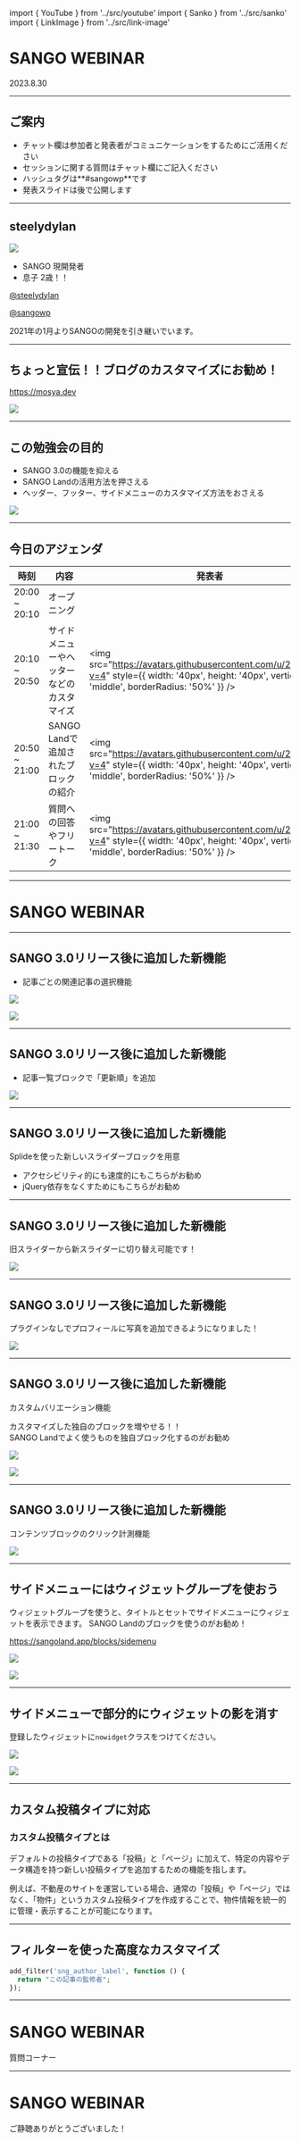 <!-- classes: title -->

import { YouTube } from '../src/youtube'
import { Sanko } from '../src/sanko'
import { LinkImage } from '../src/link-image'

<!-- ![](https://www.conoha.jp/wing/wptheme/sango/images/preview_image01.png) -->


# SANGO WEBINAR

2023.8.30

---

## ご案内

- チャット欄は参加者と発表者がコミュニケーションをするためにご活用ください
- セッションに関する質問はチャット欄にご記入ください
- ハッシュタグは**#sangowp**です
- 発表スライドは後で公開します


---


## steelydylan



<!-- block-start: grid -->

<!-- block-start: column -->

![](https://avatars.githubusercontent.com/u/2508691?v=4)

- SANGO 現開発者
- 息子 2歳！！


<div style={{ display: 'flex' }}>
<a href="https://twitter.com/steelydylan" className="twitter-btn" style={{ marginRight: '20px' }}>@steelydylan</a>

<a href="https://twitter.com/sangowp" className="twitter-btn">@sangowp</a>
</div>

<!-- block-end: column -->

<!-- block-start: column -->

2021年の1月よりSANGOの開発を引き継いでいます。

<Sanko 
  url="https://saruwakakun.com/sango/sango-team"
  title="SANGOの運営チームについて"
  subtitle="SANGOカスタマイズガイド"
/>

<!-- block-end: column -->

<!-- block-end: grid -->

---

## ちょっと宣伝！！ブログのカスタマイズにお勧め！

https://mosya.dev

![](/assets/mosya.png)


---


## この勉強会の目的

<!-- block-start: grid -->

<!-- block-start: column -->

- SANGO 3.0の機能を抑える
- SANGO Landの活用方法を押さえる
- ヘッダー、フッター、サイドメニューのカスタマイズ方法をおさえる


<!-- block-end -->

<!-- block-start: column -->

![](https://www.conoha.jp/wing/wptheme/sango/images/preview_image02.png)

<!-- block-end -->

<!-- block-end -->

---

## 今日のアジェンダ

| 時刻          | 内容                                                       | 発表者       | 
| ------------- | ---------------------------------------------------------- | ------------ | 
| 20:00 ~ 20:10              | オープニング                                               |              | 
| 20:10 ~ 20:50 | サイドメニューやヘッターなどのカスタマイズ	                             | <img src="https://avatars.githubusercontent.com/u/2508691?v=4" style={{ width: '40px', height: '40px', verticalAlign: 'middle', borderRadius: '50%' }} /> | 
| 20:50 ~ 21:00 | SANGO Landで追加されたブロックの紹介                              | <img src="https://avatars.githubusercontent.com/u/2508691?v=4" style={{ width: '40px', height: '40px', verticalAlign: 'middle', borderRadius: '50%' }} /> | 
| 21:00 ~ 21:30 | 質問への回答やフリートーク                              | <img src="https://avatars.githubusercontent.com/u/2508691?v=4" style={{ width: '40px', height: '40px', verticalAlign: 'middle', borderRadius: '50%' }} /> | 


---

<!-- classes: title -->
<!-- background: '/assets/section.jpeg' -->


# SANGO WEBINAR

---

## SANGO 3.0リリース後に追加した新機能

- 記事ごとの関連記事の選択機能

<!-- block-start: grid -->

<!-- block-start: column -->

![](/assets/kanren.png)

<!-- block-end: column -->

<!-- block-start: column -->

![](/assets/kanren-front.png)

<!-- block-end: column -->

<!-- block-end: grid -->

---

## SANGO 3.0リリース後に追加した新機能

- 記事一覧ブロックで「更新順」を追加

![](/assets/posts.png)

---

## SANGO 3.0リリース後に追加した新機能

Splideを使った新しいスライダーブロックを用意

- アクセシビリティ的にも速度的にもこちらがお勧め
- jQuery依存をなくすためにもこちらがお勧め

---

## SANGO 3.0リリース後に追加した新機能

旧スライダーから新スライダーに切り替え可能です！

![](/assets/slider-switch.png)

---

## SANGO 3.0リリース後に追加した新機能

プラグインなしでプロフィールに写真を追加できるようになりました！

![](/assets/profile.png)

---

## SANGO 3.0リリース後に追加した新機能

カスタムバリエーション機能

カスタマイズした独自のブロックを増やせる！！<br/>SANGO Landでよく使うものを独自ブロック化するのがお勧め

<!-- block-start: grid -->

<!-- block-start: column -->

![](/assets/custom-block.png)

<!-- block-end: column -->

<!-- block-start: column -->

![](/assets/custom-block2.png)

<!-- block-end: column -->

<!-- block-end: grid -->

---

## SANGO 3.0リリース後に追加した新機能

コンテンツブロックのクリック計測機能

![](/assets/click.png)

---

## サイドメニューにはウィジェットグループを使おう

ウィジェットグループを使うと、タイトルとセットでサイドメニューにウィジェットを表示できます。
SANGO Landのブロックを使うのがお勧め！

https://sangoland.app/blocks/sidemenu

<!-- block-start: grid -->

<!-- block-start: column -->

![](/assets/widget-editor.png)

<!-- block-end: column -->

<!-- block-start: column -->

![](/assets/widget-group.png)

<!-- block-end: column -->

<!-- block-end: grid -->

---

## サイドメニューで部分的にウィジェットの影を消す

登録したウィジェットに`nowidget`クラスをつけてください。

<!-- block-start: grid -->

<!-- block-start: column -->

![](/assets/nowidget.png)

<!-- block-end: column -->

<!-- block-start: column -->

![](/assets/nowidget2.png)

<!-- block-end: column -->

<!-- block-end: grid -->

---



## カスタム投稿タイプに対応

### カスタム投稿タイプとは

デフォルトの投稿タイプである「投稿」と「ページ」に加えて、特定の内容やデータ構造を持つ新しい投稿タイプを追加するための機能を指します。

例えば、不動産のサイトを運営している場合、通常の「投稿」や「ページ」ではなく、「物件」というカスタム投稿タイプを作成することで、物件情報を統一的に管理・表示することが可能になります。

---

## フィルターを使った高度なカスタマイズ

```php
add_filter('sng_author_label', function () {
  return "この記事の監修者";
});
```
---


<!-- classes: title -->
<!-- background: '/assets/section.jpeg' -->


# SANGO WEBINAR

質問コーナー

---

<!-- classes: title -->
<!-- background: '/assets/section.jpeg' -->



# SANGO WEBINAR

ご静聴ありがとうございました！
